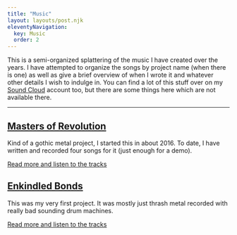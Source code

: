 ```yaml
---
title: "Music"
layout: layouts/post.njk
eleventyNavigation:
  key: Music
  order: 2
---
```


This is a semi-organized splattering of the music I have created over the years. I have attempted to organize the songs by project name (when there is one) as well as give a brief overview of when I wrote it and whatever other details I wish to indulge in. You can find a lot of this stuff over on my [Sound Cloud](https://soundcloud.com/travis-hathaway) account too, but there are some things here which are not available there.

<hr />

## [Masters of Revolution](masters-of-revolution)

Kind of a gothic metal project, I started this in about 2016. To date, I have written and recorded four songs for it (just enough for a demo).

[Read more and listen to the tracks](masters-of-revolution)

## [Enkindled Bonds](enkindled-bonds)

This was my very first project. It was mostly just thrash metal recorded with really bad sounding drum machines.

[Read more and listen to the tracks](enkindled-bonds)

